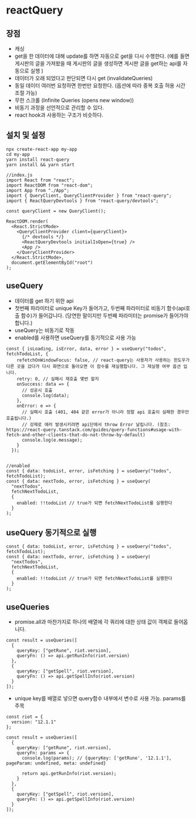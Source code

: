 # reactQuery

## 장점
- 캐싱
- get을 한 데이터에 대해 update를 하면 자동으로 get을 다시 수행한다. (예를 들면 게시판의 글을 가져왔을 때 게시판의 글을 생성하면 게시판 글을 get하는 api를 자동으로 실행 )
- 데이터가 오래 되었다고 판단되면 다시 get (invalidateQueries)
- 동일 데이터 여러번 요청하면 한번만 요청한다. (옵션에 따라 중복 호출 허용 시간 조절 가능)
- 무한 스크롤 (Infinite Queries (opens new window))
- 비동기 과정을 선언적으로 관리할 수 있다.
- react hook과 사용하는 구조가 비슷하다.


## 설치 및 설정
```
npx create-react-app my-app
cd my-app
yarn install react-query
yarn install && yarn start
```

```
//index.js
import React from "react";
import ReactDOM from "react-dom";
import App from "./App";
import { QueryClient, QueryClientProvider } from "react-query";
import { ReactQueryDevtools } from "react-query/devtools";

const queryClient = new QueryClient();

ReactDOM.render(
  <React.StrictMode>
    <QueryClientProvider client={queryClient}>
      {/* devtools */}
      <ReactQueryDevtools initialIsOpen={true} />
      <App />
    </QueryClientProvider>
  </React.StrictMode>,
  document.getElementById("root")
);
```

## useQuery
- 데이터를 get 하기 위한 api
- 첫번째 파라미터로 unique Key가 들어가고, 두번째 파라미터로 비동기 함수(api호출 함수)가 들어갑니다. (당연한 말이지만 두번째 파라미터는 promise가 들어가야합니다.)
- useQuery는 비동기로 작동
- enabled를 사용하면 useQuery를 동기적으로 사용 가능

```
const { isLoading, isError, data, error } = useQuery("todos", fetchTodoList, {
    refetchOnWindowFocus: false, // react-query는 사용자가 사용하는 윈도우가 다른 곳을 갔다가 다시 화면으로 돌아오면 이 함수를 재실행합니다. 그 재실행 여부 옵션 입니다.
    retry: 0, // 실패시 재호출 몇번 할지
    onSuccess: data => {
      // 성공시 호출
      console.log(data);
    },
    onError: e => {
      // 실패시 호출 (401, 404 같은 error가 아니라 정말 api 호출이 실패한 경우만 호출됩니다.)
      // 강제로 에러 발생시키려면 api단에서 throw Error 날립니다. (참조: https://react-query.tanstack.com/guides/query-functions#usage-with-fetch-and-other-clients-that-do-not-throw-by-default)
      console.log(e.message);
    }
  });


//enabled
const { data: todoList, error, isFetching } = useQuery("todos", fetchTodoList);
const { data: nextTodo, error, isFetching } = useQuery(
  "nextTodos",
  fetchNextTodoList,
  {
    enabled: !!todoList // true가 되면 fetchNextTodoList를 실행한다
  }
);
```
## useQuery 동기적으로 실행
```
const { data: todoList, error, isFetching } = useQuery("todos", fetchTodoList);
const { data: nextTodo, error, isFetching } = useQuery(
  "nextTodos",
  fetchNextTodoList,
  {
    enabled: !!todoList // true가 되면 fetchNextTodoList를 실행한다
  }
);
```
## useQueries
- promise.all과 마찬가지로 하나의 배열에 각 쿼리에 대한 상태 값이 객체로 들어옵니다.
```
const result = useQueries([
  {
    queryKey: ["getRune", riot.version],
    queryFn: () => api.getRunInfo(riot.version)
  },
  {
    queryKey: ["getSpell", riot.version],
    queryFn: () => api.getSpellInfo(riot.version)
  }
]);
```
- unique key를 배열로 넣으면 query함수 내부에서 변수로 사용 가능. params를 주목
```
const riot = {
  version: "12.1.1"
};

const result = useQueries([
  {
    queryKey: ["getRune", riot.version],
    queryFn: params => {
      console.log(params); // {queryKey: ['getRune', '12.1.1'], pageParam: undefined, meta: undefined}

      return api.getRunInfo(riot.version);
    }
  },
  {
    queryKey: ["getSpell", riot.version],
    queryFn: () => api.getSpellInfo(riot.version)
  }
]);
```
